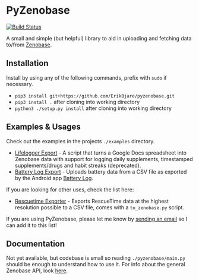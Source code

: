 PyZenobase
==========

[![Build Status](https://travis-ci.org/ErikBjare/pyzenobase.svg?branch=master)](https://travis-ci.org/ErikBjare/pyzenobase)

A small and simple (but helpful) library to aid in uploading and fetching data to/from [Zenobase](https://zenobase.com/).

## Installation
Install by using any of the following commands, prefix with `sudo` if necessary.
 - `pip3 install git+https://github.com/ErikBjare/pyzenobase.git`
 - `pip3 install .` after cloning into working directory
 - `python3 ./setup.py install` after cloning into working directory

## Examples & Usages
Check out the examples in the projects `./examples` directory. 
 
 - [Lifelogger Export](https://github.com/ErikBjare/pyzenobase/blob/master/examples/lifelogger_spreadsheet.py) - A script that turns a Google Docs spreadsheet into Zenobase data with support for logging daily supplements, timestamped supplements/drugs and habit streaks (deprecated).
 - [Battery Log Export](https://github.com/ErikBjare/pyzenobase/blob/master/examples/battery_csv.py) - Uploads battery data from a CSV file as exported by the Android app [Battery Log](https://play.google.com/store/apps/details?id=kr.hwangti.batterylog).

If you are looking for other uses, check the list here:

 - [Rescuetime Exporter](https://github.com/ErikBjare/rescuetime-exporter) - Exports RescueTime data at the highest resolution possible to a CSV file, comes with a `to_zenobase.py` script.

If you are using PyZenobase, please let me know by [sending an email](mailto:erik.bjareholt@gmail.com) so I can add it to this list!

## Documentation
Not yet available, but codebase is small so reading `./pyzenobase/main.py` should be enough to understand how to use it.
For info about the general Zenobase API, look [here](https://zenobase.com/#/api/).
